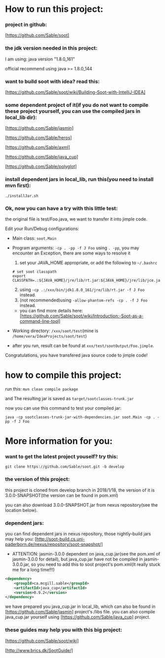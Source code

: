 # How to run this project:

### project in github:

[https://github.com/Sable/soot]


### the jdk version needed in this project:

I am using: java version "1.8.0_161"

official recommend using java >= 1.8.0_144


### want to build soot with idea? read this:

[https://github.com/Sable/soot/wiki/Building-Soot-with-IntelliJ-IDEA]


### some dependent project of it(if you do not want to compile these project yourself, you can use the compiled jars in local_lib dir):

[https://github.com/Sable/jasmin]

[https://github.com/Sable/heros]

[https://github.com/Sable/axml]

[https://github.com/Sable/java_cup]

[https://github.com/Sable/polyglot]


### install dependent jars in local_lib, run this(you need to install mvn first):

`./installJar.sh`

### Ok, now you can have a try with this little test:

the original file is test/Foo.java, we want to transfer it into jimple code.

Edit your Run/Debug configurations:
* Main class: `soot.Main`
* Program arguments: `-cp . -pp -f J Foo`
    using `. -pp`, you may encounter an Exception, there are some ways to resolve it
    1. set your JAVA_HOME appropriate, or add the following to `~/.bashrc`
    ```
    # set soot classpath
    export CLASSPATH=.:${JAVA_HOME}/jre/lib/rt.jar:${JAVA_HOME}/jre/lib/jce.jar
    ```
    2. using `-cp .:/xxx/bin/jdk1.8.0_161/jre/lib/rt.jar -f J Foo` instead.
    3. (not recommended)using `-allow-phantom-refs -cp . -f J Foo` instead.
    * you can find more details here:
    [https://github.com/Sable/soot/wiki/Introduction:-Soot-as-a-command-line-tool]
   
* Working directory: `/xxx/soot/test`(mine is `/home/vera/IdeaProjects/soot/test`)
* after you run, result can be found at `xxx/test/sootOutput/Foo.jimple`. 

Congratulations, you have transfered java source code to jimple code!


# how to compile this project:

run this:
`mvn clean compile package`

and The resulting jar is saved as `target/sootclasses-trunk.jar`

now you can use this command to test your compiled jar:

`java -cp sootclasses-trunk-jar-with-dependencies.jar soot.Main -cp . -pp -f J Foo`


# More information for you:

### want to get the latest project youself? try this:

`git clone https://github.com/Sable/soot.git -b develop`

### the version of this project:

this project is cloned from develop branch in 2018/1/18, the version of it is 3.0.0-SNAPSHOT(the version can be found in pom.xml)

you can also download 3.0.0-SNAPSHOT.jar from nexus repository(see the location below).


### dependent jars:

you can find dependent jars in nexus repository, those nightly-build jars may help you:
[http://soot-build.cs.uni-paderborn.de/nexus/repository/soot-snapshot/]

* ATTENTION: 
jasmin-3.0.0 dependent on java_cup.jar(see the pom.xml of jasmin-3.0.0 for detail), but java_cup.jar have not be compiled in jasmin-3.0.0.jar, so you need to add this to soot project's pom.xml(It really stuck me for a long time!!!)

```xml
<dependency>
	<groupId>ca.mcgill.sable</groupId>
	<artifactId>java_cup</artifactId>
	<version>0.9.2</version>
</dependency>
```

we have prepared you java_cup.jar in local_lib, which can also be found in [https://github.com/Sable/jasmin] project's /libs file.
you can also compile java_cup.jar yourself using [https://github.com/Sable/java_cup] project.


### these guides may help you with this big project:

[https://github.com/Sable/soot/wiki]

[http://www.brics.dk/SootGuide/]

